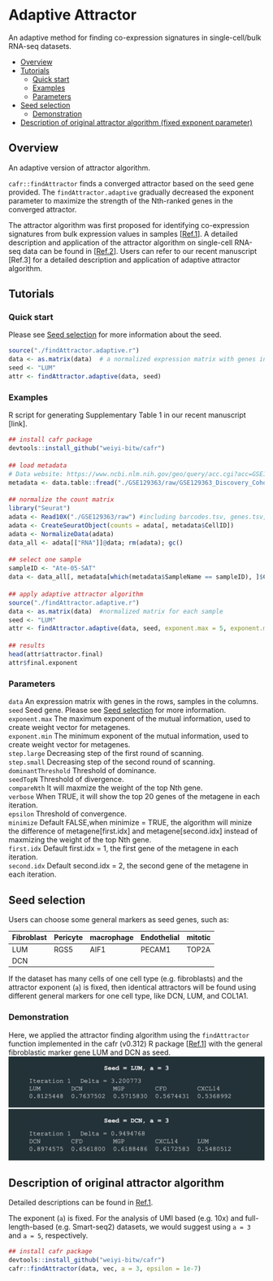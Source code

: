 # Adaptive Attractor
An adaptive method for finding co-expression signatures in single-cell/bulk RNA-seq datasets. 

- [Overview](#Overview)
- [Tutorials](#Tutorials)
  - [Quick start](#Quickstart)
  - [Examples](#Examples)
  - [Parameters](#Parameters)
- [Seed selection](#Seed-selection)
  - [Demonstration](#Demonstration)
- [Description of original attractor algorithm (fixed exponent parameter)](#Description-of-original-attractor-algorithm)


## Overview
An adaptive version of attractor algorithm. 

`cafr::findAttractor` finds a converged attractor based on the seed gene provided. The `findAttractor.adaptive` gradually decreased the exponent parameter to maximize the strength of the Nth-ranked genes in the converged attractor.


The attractor algorithm was first proposed for identifying co-expression signatures from bulk expression values in samples [[Ref.1](https://journals.plos.org/ploscompbiol/article?id=10.1371/journal.pcbi.1002920)]. A detailed description and application of the attractor algorithm on single-cell RNA-seq data can be found in [[Ref.2](https://journals.plos.org/ploscompbiol/article?id=10.1371/journal.pcbi.1009228#pcbi.1009228.ref020)]. Users can refer to our recent manuscript [Ref.3] for a detailed description and application of adaptive attractor algorithm.

## Tutorials
### Quick start
Please see [Seed selection](#Seed-selection) for more information about the seed. <br /> 
```R
source("./findAttractor.adaptive.r")
data <- as.matrix(data)  # a normalized expression matrix with genes in the rows, cells in the columns.
seed <- "LUM"
attr <- findAttractor.adaptive(data, seed)
```

### Examples
R script for generating Supplementary Table 1 in our recent manuscript [link]. 
```R
## install cafr package 
devtools::install_github("weiyi-bitw/cafr")

## load metadata
# Data website: https://www.ncbi.nlm.nih.gov/geo/query/acc.cgi?acc=GSE129363
metadata <- data.table::fread("./GSE129363/raw/GSE129363_Discovery_Cohort_CellAnnotation.txt")

## normalize the count matrix 
library("Seurat")
adata <- Read10X("./GSE129363/raw") #including barcodes.tsv, genes.tsv, matrix.mtx
adata <- CreateSeuratObject(counts = adata[, metadata$CellID])    
adata <- NormalizeData(adata)
data_all <- adata[["RNA"]]@data; rm(adata); gc()

## select one sample
sampleID <- "Ate-05-SAT"
data <- data_all[, metadata[which(metadata$SampleName == sampleID), ]$CellID]
  
## apply adaptive attractor algorithm
source("./findAttractor.adaptive.r")
data <- as.matrix(data)  #normalized matrix for each sample
seed <- "LUM"
attr <- findAttractor.adaptive(data, seed, exponent.max = 5, exponent.min = 2, step.large = 1, step.small = 0.1, dominantThreshold = 0.2, seedTopN = 50, compareNth = 10, verbose = FALSE)

## results
head(attr$attractor.final)
attr$final.exponent

```


### Parameters
`data` An expression matrix with genes in the rows, samples in the columns. <br />
`seed` Seed gene. Please see [Seed selection](#Seed-selection) for more information. <br />
`exponent.max` The maximum exponent of the mutual information, used to create weight vector for metagenes. <br />
`exponent.min` The minimum exponent of the mutual information, used to create weight vector for metagenes. <br />
`step.large` Decreasing step of the first round of scanning. <br />
`step.small` Decreasing step of the second round of scanning. <br />
`dominantThreshold` Threshold of dominance. <br />
`seedTopN` Threshold of divergence. <br />
`compareNth` It will maxmize the weight of the top Nth gene.<br />
`verbose` When TRUE, it will show the top 20 genes of the metagene in each iteration.<br />
`epsilon` Threshold of convergence.<br />
`minimize` Default FALSE,when minimize = TRUE, the algorithm will minize the difference of metagene[first.idx] and metagene[second.idx] instead of maxmizing  the weight of the top Nth gene. <br />
`first.idx` Default first.idx = 1, the first gene of the metagene in each iteration.  <br />
`second.idx` Default second.idx = 2, the second gene of the metagene in each iteration.  <br />

## Seed selection

Users can choose some general markers as seed genes, such as:

| Fibroblast  | Pericyte | macrophage | Endothelial | mitotic |
| ----------- | -------- |----------- | ----------- | ------- |
| LUM         | RGS5     | AIF1       | PECAM1      | TOP2A   |
| DCN         |          |            |             |         |   


If the dataset has many cells of one cell type (e.g. fibroblasts) and the attractor exponent (`a`) is fixed, then identical attractors will be found using different general markers for one cell type, like DCN, LUM, and COL1A1. 

### Demonstration
Here, we applied the attractor finding algorithm using the `findAttractor` function implemented in the cafr (v0.312) R package [[Ref.1](https://journals.plos.org/ploscompbiol/article?id=10.1371/journal.pcbi.1002920)] with the general fibroblastic marker gene LUM and DCN as seed.<br />
![](https://github.com/LingyiC/adaptiveAttractor/blob/main/others/LUM_a3.gif)
![](https://github.com/LingyiC/adaptiveAttractor/blob/main/others/DCN_a3.gif)

## Description of original attractor algorithm
Detailed descriptions can be found in [Ref.1](https://journals.plos.org/ploscompbiol/article?id=10.1371/journal.pcbi.1002920). 

The exponent (`a`) is fixed. For the analysis of UMI based (e.g. 10x) and full-length-based (e.g. Smart-seq2) datasets, we would suggest using `a = 3` and `a = 5`, respectively.

```R
## install cafr package 
devtools::install_github("weiyi-bitw/cafr")
cafr::findAttractor(data, vec, a = 3, epsilon = 1e-7)
```

